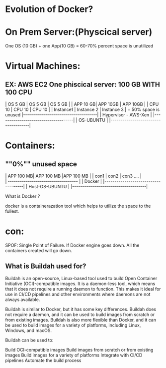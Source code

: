 Evolution of Docker?
=================
On Prem Server:(Physcical server)
==============
One OS (10 GB) + one App(10 GB) 
= 60-70% percent space is unutilized

Virtual Machines:
===============
EX: AWS EC2
One phiscical server:
100 GB WITH 100 CPU
---------------------------------------
|  OS 5 GB  |   OS 5 GB  | OS 5 GB    |
|  APP 10 GB|   APP 10GB | APP 10GB   |
|  CPU 10   |    CPU 10  | CPU 10     |
| Instance1 | Instance 2 | Instance 3 |   = 50% space  is unused 
|-------------------------------------|
|      Hypervisor - AWS-Xen           |
|-------------------------------------|
|          OS-UBUNTU                  |
|-------------------------------------|

Containers:
==========
 ""0%""  unused space
---------------------------------------
|  APP 100 MB| APP 100 MB |APP 100 MB |
| con1       | con2       | con3 .... |    
| ----------------------------------- |
|          Docker                     |
|-------------------------------------|
|          Host-OS-UBUNTU                  |
|-------------------------------------|

What is Docker ?

docker is a containerazation tool which helps to utilize the space to the fullest.

con:
====
SPOF: 
Single Point of Failure. If Docker engine goes down. All the containers created will go down. 

What is Buildah used for?
--------------------


Buildah is an open-source, Linux-based tool used to build Open Container Initiative (OCI)-compatible images. It is a daemon-less tool, which means that it does not require a running daemon to function. This makes it ideal for use in CI/CD pipelines and other environments where daemons are not always available.

Buildah is similar to Docker, but it has some key differences. Buildah does not require a daemon, and it can be used to build images from scratch or from existing images. Buildah is also more flexible than Docker, and it can be used to build images for a variety of platforms, including Linux, Windows, and macOS.

Buildah can be used to:

Build OCI-compatible images
Build images from scratch or from existing images
Build images for a variety of platforms
Integrate with CI/CD pipelines
Automate the build process
